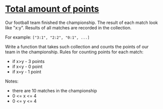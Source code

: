 # [Total amount of points](https://www.codewars.com/kata/5bb904724c47249b10000131)

Our football team finished the championship. The result of each match look like "x:y". Results of all matches are recorded in the collection.

For example: `["3:1", "2:2", "0:1", ...]`

Write a function that takes such collection and counts the points of our team in the championship. Rules for counting points for each match:

* if x>y - 3 points
* if x<y - 0 point
* if x=y - 1 point

Notes:

* there are 10 matches in the championship
* 0 <= x <= 4
* 0 <= y <= 4